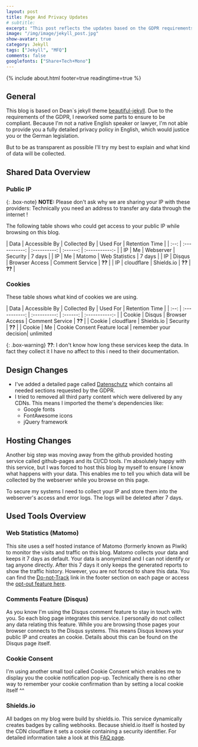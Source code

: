 ```yaml
---
layout: post
title: Page And Privacy Updates
# subtitle:
excerpt: "This post reflects the updates based on the GDPR requirements and policy changes."
image: "/img/image/jekyll_post.jpg"
show-avatar: true
category: Jekyll
tags: ["Jekyll", "MFQ"]
comments: false
googlefonts: ["Share+Tech+Mono"]
---
```

{% include about.html footer=true readingtime=true %}

## General

This blog is based on Dean`s jekyll theme [beautiful-jekyll](). Due to the requirements of the GDPR, I
reworked some parts to ensure to be compliant. Because I'm not a native English speaker or lawyer, I'm not able to
provide you a fully detailed privacy policy in English, which would justice you or the German legislation.

But to be as transparent as possible I'll try my best to explain and what kind of data will be collected.

## Shared Data Overview

### Public IP

{: .box-note}
<i class="fa fa-commenting icon-blue" aria-hidden="true"></i> **NOTE:** Please don't ask why we are sharing your IP with these
providers: Technically you need an address to transfer any data through the internet !

The following table shows who could get access to your public IP while browsing on this blog.

| Data | Accessible By | Collected By | Used For | Retention Time |
| :--: | :-----------: | :----------: | :------: | :-----------:- |
| IP   | Me            | Webserver    | Security | 7 days |
| IP   | Me            | Matomo        | Web Statistics | 7 days |
| IP   | Disqus        | Browser Access | Comment Service | **??** |
| IP   | cloudflare | Shields.io | **??** | **??** |

### Cookies

These table shows what kind of cookies we are using.

| Data | Accessible By | Collected By | Used For | Retention Time |
| :--: | :-----------: | :----------: | :------: | :-----------:- |
| Cookie | Disqus     | Browser Access | Comment Service | **??** |
| Cookie | cloudflare | Shields.io | Security | **??** |
| Cookie | Me         | Cookie Consent Feature local | remember your decision| unlimited

{: .box-warning}
<i class="fa fa-bolt icon-yellow" aria-hidden="true"></i> **??**: I don't know how long these services keep the
data. In fact they collect it I have no affect to this i need to their documentation.

## Design Changes

- I've added a detailed page called [Datenschutz](/datenschutz) which contains all needed sections requested by the GDPR.
- I tried to removed all third party content which were delivered by any CDNs. This means I imported the theme's dependencies like:
  - Google fonts
  - FontAwesome icons
  - jQuery framework

## Hosting Changes

Another big step was moving away from the github provided hosting service called github-pages and its CI/CD tools.
I'm absolutely happy with this service, but I was forced to host this blog by myself to ensure I know what happens with your data.
This enables me to tell you which data will be collected by the webserver while you browse on this page.

To secure my systems I need to collect your IP and store them into the webserver's access and error logs.
The logs will be deleted after 7 days.

## Used Tools Overview

### Web Statistics (Matomo)

This site uses a self hosted instance of Matomo (formerly known as Piwik) to monitor the visits and traffic on this
blog. Matomo collects your data and keeps it 7 days as default. Your data is anonymized and I can not identify or
tag anyone directly. After this 7 days it only keeps the generated reports to show the traffic history. However,
you are not forced to share this data. You can find the [Do-not-Track](http://matomo.beaver-net.ovh/index.php?module=CoreAdminHome&action=optOut) link in the footer section on each page or access the [opt-out feature here](http://matomo.beaver-net.ovh/index.php?module=CoreAdminHome&action=optOut).

### Comments Feature (Disqus)

As you know I'm using the Disqus comment feature to stay in touch with you. So each blog page integrates this
service. I personally do not collect any data relating this feature. While you are browsing those pages your browser
connects to the Disqus systems. This means Disqus knows your public IP and creates an cookie. Details about this can
be found on the Disqus page itself.

### Cookie Consent

I'm using another small tool called Cookie Consent which enables me to display you the cookie notification pop-up.
Technically there is no other way to remember your cookie confirmation than by setting a local cookie itself ^^

### Shields.io

All badges on my blog were build by shields.io. This service dynamically creates badges by calling webhooks.
Because shield.io itself is hosted by the CDN cloudflare it sets a cookie containing a security identifier. For
detailed information take a look at this [FAQ page](https://support.cloudflare.com/hc/en-us/articles/200170156-What-does-the-Cloudflare-cfduid-cookie-do-).
